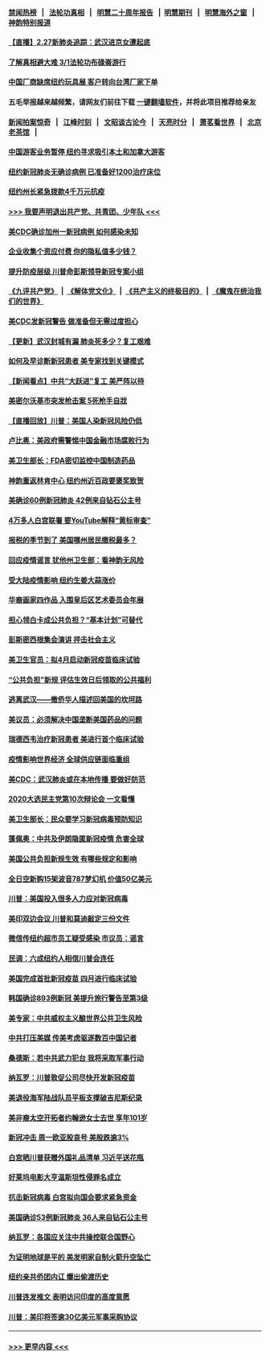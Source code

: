 #### [禁闻热榜](热点新闻.md?=0)  &nbsp;&nbsp;|&nbsp;&nbsp; [法轮功真相](https://github.com/gfw-breaker/truth/blob/master/README.md?=0) &nbsp;&nbsp;|&nbsp;&nbsp; [明慧二十周年报告](https://github.com/gfw-breaker/mh-reports/blob/master/README.md?=0) &nbsp;&nbsp;|&nbsp;&nbsp;[明慧期刊](https://github.com/gfw-breaker/mh-qikan) &nbsp;&nbsp;|&nbsp;&nbsp; [明慧海外之窗](https://github.com/gfw-breaker/mh-news/blob/master/README.md?=0) &nbsp;&nbsp;|&nbsp;&nbsp; [神韵特别报道](https://github.com/gfw-breaker/mh-news/blob/master/shenyun.md?=0)
#### [【直播】2.27新肺炎追踪：武汉进京女遭起底](../pages/nsc412/n11900415.md?t=02272331) 
#### [了解真相避大难  3/1法轮功布碌崙游行](../pages/nsc412/n11899501.md?t=02272331) 
#### [中国厂商缺席纽约玩具展  客户转向台湾厂家下单](../pages/nsc412/n11899505.md?t=02272331) 
#### 五毛举报越来越频繁，请网友们前往下载 [一键翻墙软件](https://github.com/gfw-breaker/ssr-accounts)，并将此项目推荐给亲友
#### [新闻拍案惊奇](https://github.com/gfw-breaker/banned-news/blob/master/pages/link4.md) &nbsp;&nbsp;|&nbsp;&nbsp; [江峰时刻](https://github.com/gfw-breaker/banned-news/blob/master/pages/link4.md) &nbsp;&nbsp;|&nbsp;&nbsp; [文昭谈古论今](https://github.com/gfw-breaker/banned-news/blob/master/pages/link4.md) &nbsp;&nbsp;|&nbsp;&nbsp; [天亮时分](https://github.com/gfw-breaker/banned-news/blob/master/pages/link4.md) &nbsp;&nbsp;|&nbsp;&nbsp; [萧茗看世界](https://github.com/gfw-breaker/banned-news/blob/master/pages/link4.md) &nbsp;&nbsp;|&nbsp;&nbsp; [北京老茶馆](https://github.com/gfw-breaker/banned-news/blob/master/pages/link4.md) &nbsp;&nbsp;|&nbsp;&nbsp; 
#### [中国游客业务暂停  纽约寻求吸引本土和加拿大游客](../pages/nsc412/n11899492.md?t=02272331) 
#### [纽约新冠肺炎无确诊病例  已准备好1200治疗床位](../pages/nsc412/n11899474.md?t=02272331) 
#### [纽约州长紧急拨款4千万元抗疫](../pages/nsc412/n11899477.md?t=02272331) 
#### [>>> 我要声明退出共产党、共青团、少年队 <<<](https://github.com/begood0513/goodnews/blob/master/quit/letter.md) 
#### [美CDC确诊加州一新冠病例 如何感染未知](../pages/nsc412/n11899165.md?t=02272331) 
#### [企业收集个资应付费 你的隐私值多少钱？](../pages/nsc412/n11898097.md?t=02272331) 
#### [提升防疫层级 川普命彭斯领导新冠专案小组](../pages/nsc412/n11898934.md?t=02272331) 
#### [《九评共产党》](https://github.com/begood0513/9ping.md/blob/master/README.md) &nbsp;|&nbsp; [《解体党文化》](../../../../jtdwh.md/blob/master/README.md)  &nbsp;|&nbsp; [《共产主义的终极目的》](../../../../gczydzjmd.md/blob/master/README.md) &nbsp;|&nbsp; [《魔鬼在统治我们的世界》](../../../../mgztzwmdsj.md/blob/master/README.md) 
#### [美CDC发新冠警告 做准备但无需过度担心](../pages/nsc412/n11898923.md?t=02272331) 
#### [【更新】武汉封城有漏 肺炎死多少？复工艰难](../pages/nsc412/n11890652.md?t=02272331) 
#### [如何及早诊断新冠患者 美专家找到关键模式](../pages/nsc412/n11898626.md?t=02272331) 
#### [【新闻看点】中共“大跃进”复工 美严阵以待](../pages/nsc412/n11898221.md?t=02272331) 
#### [美密尔沃基市突发枪击案 5死枪手自戕](../pages/nsc412/n11898687.md?t=02272331) 
#### [【直播回放】川普：美国人染新冠风险仍低](../pages/nsc412/n11898088.md?t=02272331) 
#### [卢比奥：美政府需警惕中国金融市场腐败行为](../pages/nsc412/n11898327.md?t=02272331) 
#### [美卫生部长：FDA密切监控中国制造药品](../pages/nsc412/n11898231.md?t=02272331) 
#### [神韵重返林肯中心 纽约州近百政要褒奖致贺](../pages/nsc412/n11893366.md?t=02272331) 
#### [美确诊60例新冠肺炎 42例来自钻石公主号](../pages/nsc412/n11898098.md?t=02272331) 
#### [4万多人白宫联署 要YouTube解释“黄标审查”](../pages/nsc412/n11897803.md?t=02272331) 
#### [报税的季节到了 美国哪州居民缴税最多？](../pages/nsc412/n11897626.md?t=02272331) 
#### [回应疫情谣言 犹他州卫生部：看神韵无风险](../pages/nsc412/n11896078.md?t=02272331) 
#### [受大陆疫情影响  纽约生姜大蒜涨价](../pages/nsc412/n11896485.md?t=02272331) 
#### [华裔画家四作品  入围皇后区艺术委员会年展](../pages/nsc412/n11896497.md?t=02272331) 
#### [担心领白卡成公共负担？“基本计划”可替代](../pages/nsc412/n11896478.md?t=02272331) 
#### [彭斯密西根集会演讲 抨击社会主义](../pages/nsc412/n11896543.md?t=02272331) 
#### [美卫生官员：拟4月启动新冠疫苗临床试验](../pages/nsc412/n11896357.md?t=02272331) 
#### [“公共负担”新规  评估生效日后领取的公共福利](../pages/nsc412/n11893847.md?t=02272331) 
#### [逃离武汉——撤侨华人描述回美国的坎坷路](../pages/nsc412/n11895897.md?t=02272331) 
#### [美议员：必须解决中国垄断美国药品的问题](../pages/nsc412/n11895991.md?t=02272331) 
#### [瑞德西韦治疗新冠患者 美进行首个临床试验](../pages/nsc412/n11895845.md?t=02272331) 
#### [疫情影响世界经济 全球供应链面临重组](../pages/nsc412/n11895634.md?t=02272331) 
#### [美CDC：武汉肺炎或在本地传播 要做好防范](../pages/nsc412/n11895597.md?t=02272331) 
#### [2020大选民主党第10次辩论会 一文看懂](../pages/nsc412/n11895486.md?t=02272331) 
#### [美卫生部长：民众要学习新冠病毒预防知识](../pages/nsc412/n11895308.md?t=02272331) 
#### [蓬佩奥：中共及伊朗隐匿新冠疫情 危害全球](../pages/nsc412/n11895492.md?t=02272331) 
#### [美国公共负担新规生效 有哪些规定和影响](../pages/nsc412/n11893866.md?t=02272331) 
#### [全日空新购15架波音787梦幻机 价值50亿美元](../pages/nsc412/n11895154.md?t=02272331) 
#### [川普：美国投入很多人力应对新冠病毒](../pages/nsc412/n11894977.md?t=02272331) 
#### [美印双边会议 川普和莫迪敲定三份文件](../pages/nsc412/n11894247.md?t=02272331) 
#### [微信传纽约超市员工疑受感染  市议员：谣言](../pages/nsc412/n11893861.md?t=02272331) 
#### [民调：六成纽约人相信川普会连任](../pages/nsc412/n11893884.md?t=02272331) 
#### [美国完成首批新冠疫苗 四月进行临床试验](../pages/nsc412/n11893526.md?t=02272331) 
#### [韩国确诊893例新冠 美提升旅行警告至第3级](../pages/nsc412/n11893662.md?t=02272331) 
#### [美专家：中共威权主义酿世界公共卫生风险](../pages/nsc412/n11893474.md?t=02272331) 
#### [中共打压美媒 传美考虑驱逐数百中国记者](../pages/nsc412/n11893178.md?t=02272331) 
#### [桑德斯：若中共武力犯台 我将采取军事行动](../pages/nsc412/n11893282.md?t=02272331) 
#### [纳瓦罗：川普敦促公司尽快开发新冠疫苗](../pages/nsc412/n11893211.md?t=02272331) 
#### [美退役海军陆战队员平板支撑破吉尼斯纪录](../pages/nsc412/n11893022.md?t=02272331) 
#### [美非裔太空开拓者约翰逊女士去世 享年101岁](../pages/nsc412/n11892917.md?t=02272331) 
#### [新冠冲击 周一欧亚股哀号 美股跌逾3%](../pages/nsc412/n11892648.md?t=02272331) 
#### [白宫晒川普获赠外国礼品清单 习近平送花瓶](../pages/nsc412/n11892985.md?t=02272331) 
#### [好莱坞电影大亨温斯坦性侵罪名成立](../pages/nsc412/n11892907.md?t=02272331) 
#### [抗击新冠病毒 白宫拟向国会要求紧急资金](../pages/nsc412/n11892943.md?t=02272331) 
#### [美国确诊53例新冠肺炎 36人来自钻石公主号](../pages/nsc412/n11892877.md?t=02272331) 
#### [纳瓦罗：各国应关注中共操控联合国野心](../pages/nsc412/n11892856.md?t=02272331) 
#### [为证明地球是平的 美发明家自制火箭升空坠亡](../pages/nsc412/n11892645.md?t=02272331) 
#### [纽约亲共侨团内讧 爆出偷渡历史](../pages/nsc412/n11891235.md?t=02272331) 
#### [川普连发推文 表明访问印度的高度意愿](../pages/nsc412/n11891927.md?t=02272331) 
#### [川普：美印将签逾30亿美元军事采购协议](../pages/nsc412/n11892494.md?t=02272331) 

----
#### [ >>> 更早内容 <<< ](../indexes/nsc412-earlier.md)
